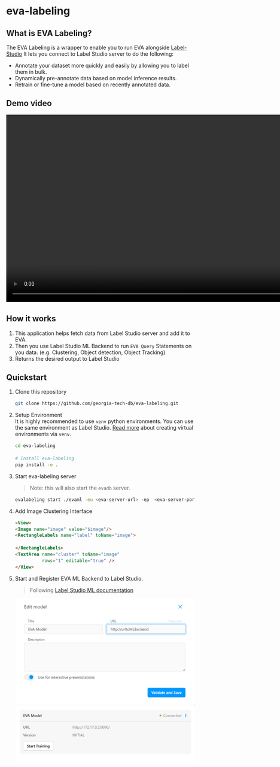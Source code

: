 # eva-labeling
## What is EVA Labeling?

The EVA Labeling is a wrapper to enable you to run EVA alongside [Label-Studio](!https://labelstud.io/) It lets you connect to Label Studio server to do the following:

- Annotate your dataset more quickly and easily by allowing you to label them in bulk.
- Dynamically pre-annotate data based on model inference results.
- Retrain or fine-tune a model based on recently annotated data.

## Demo video

<video height="500" controls>
  <source src="assets\bulk-prop-demo.mp4" type="video/mp4">
  Your browser does not support the video tag.
</video>

## How it works

1. This application helps fetch data from Label Studio server and add it to EVA.
2. Then you use Label Studio ML Backend to run `EVA Query` Statements on you data. (e.g. Clustering, Object detection, Object Tracking)
3. Returns the desired output to Label Studio


## Quickstart

1. Clone this repository
    ```bash
    git clone https://github.com/georgia-tech-db/eva-labeling.git
    ```

2. Setup Environment  
    It is highly recommended to use `venv` python environments. You can use the same environment as Label Studio. [Read more](https://docs.python.org/3/tutorial/venv.html#creating-virtual-environments) about creating virtual environments via `venv`.
   ```bash
   cd eva-labeling
   
   # Install eva-labeling
   pip install -e .
   ```

3. Start eva-labeling server
    > Note: this will also start the `evadb` server.
    ```bash
    evalabeling start ./evaml -eu <eva-server-url> -ep  <eva-server-port> -k <apikey> -ls <label-studio-url>
    ```

4. Add Image Clustering Interface
    ```html
    <View>
    <Image name="image" value="$image"/>
    <RectangleLabels name="label" toName="image">
      
    </RectangleLabels>
    <TextArea name="cluster" toName="image"
              rows="1" editable="true" />
    </View>
    ```

5. Start and Register EVA ML Backend to Label Studio.
    > Following [Label Studio ML documentation](https://github.com/heartexlabs/label-studio-ml-backend)  
    <img title="Webhook Registering" alt="Webhook Registering with EVA" src="assets/model_registering.png" width="500">
    <img title="Webhook Registering" alt="Webhook Registering with EVA" src="assets/model_registered.png" width="500">


<!-- EVA ML 
<img title="EVA Label Studio Integration" alt="Pipeline" src="assets/pipeline_screenshot.png" width="500"> -->